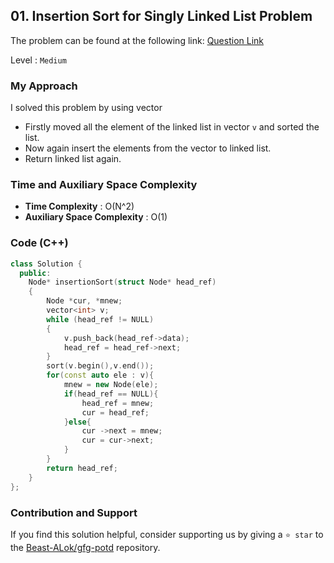 ## 01. Insertion Sort for Singly Linked List Problem
The problem can be found at the following link: [Question Link](https://www.geeksforgeeks.org/insertion-sort-for-singly-linked-list/1)

Level : `Medium`

### My Approach
I solved this problem by using vector

- Firstly moved all the element of the linked list in vector `v` and sorted the list.
- Now again insert the elements from the vector to linked list.
- Return linked list again.

### Time and Auxiliary Space Complexity

- **Time Complexity** : O(N^2)
- **Auxiliary Space Complexity** : O(1)

### Code (C++)
```cpp
class Solution {
  public:
    Node* insertionSort(struct Node* head_ref)
    {
        Node *cur, *mnew;
        vector<int> v;
        while (head_ref != NULL)
        {
            v.push_back(head_ref->data);
            head_ref = head_ref->next;
        }
        sort(v.begin(),v.end());
        for(const auto ele : v){
            mnew = new Node(ele);
            if(head_ref == NULL){
                head_ref = mnew;
                cur = head_ref;
            }else{
                cur ->next = mnew;
                cur = cur->next;
            }
        }
        return head_ref;
    }
};
```

### Contribution and Support

If you find this solution helpful, consider supporting us by giving a `⭐ star` to the [Beast-ALok/gfg-potd](https://github.com/Beast-ALok/gfg-potd) repository.